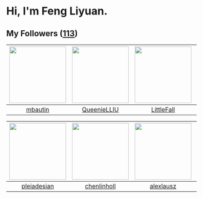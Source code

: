 # Hi, I'm Feng Liyuan.

## My Followers ([113](https://github.com/SunRunAway?tab=followers))

| <img src="https://avatars.githubusercontent.com/u/552936?v=4" width="150" height="150" /> | <img src="https://avatars.githubusercontent.com/u/37468107?v=4" width="150" height="150" /> | <img src="https://avatars.githubusercontent.com/u/30543181?v=4" width="150" height="150" /> | <img src="https://avatars.githubusercontent.com/u/16208288?v=4" width="150" height="150" /> |
| :---------------------------------------------------------------------------------------: | :-----------------------------------------------------------------------------------------: | :-----------------------------------------------------------------------------------------: | :-----------------------------------------------------------------------------------------: |
|                           [mbautin](https://github.com/mbautin)                           |                        [QueenieLLIU](https://github.com/QueenieLLIU)                        |                         [LittleFall](https://github.com/LittleFall)                         |                         [llllIIIlll](https://github.com/llllIIIlll)                         |

| <img src="https://avatars.githubusercontent.com/u/46620760?v=4" width="150" height="150" /> | <img src="https://avatars.githubusercontent.com/u/14999922?v=4" width="150" height="150" /> | <img src="https://avatars.githubusercontent.com/u/32123947?v=4" width="150" height="150" /> | <img src="https://avatars.githubusercontent.com/u/1070352?v=4" width="150" height="150" /> |
| :-----------------------------------------------------------------------------------------: | :-----------------------------------------------------------------------------------------: | :-----------------------------------------------------------------------------------------: | :----------------------------------------------------------------------------------------: |
|                        [pleiadesian](https://github.com/pleiadesian)                        |                        [chenlinholl](https://github.com/chenlinholl)                        |                          [alexlausz](https://github.com/alexlausz)                          |                              [b41sh](https://github.com/b41sh)                             |